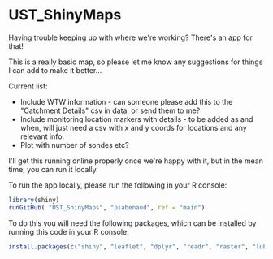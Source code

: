 # UST_ShinyMaps
Having trouble keeping up with where we're working? There's an app for that!

This is a really basic map, so please let me know any suggestions for things I can add to make it better...

Current list:

* Include WTW information - can someone please add this to the "Catchment Details" csv in data, or send them to me?
* Include monitoring location markers with details - to be added as and when, will just need a csv with x and y coords for locations and any relevant info.
* Plot with number of sondes etc?

I'll get this running online properly once we're happy with it, but in the mean time, you can run it locally.

To run the app locally, please run the following in your R console: 
```R
library(shiny)
runGitHub( "UST_ShinyMaps", "piabenaud", ref = "main")
```
To do this you will need the following packages, which can be installed by running this code in your R console:
 ```R
 install.packages(c("shiny", "leaflet", "dplyr", "readr", "raster", "lubridate", "ggplot2"))
 ```
